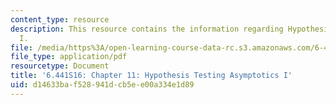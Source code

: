 ```yaml
---
content_type: resource
description: This resource contains the information regarding Hypothesis testing asymptotics
  I.
file: /media/https%3A/open-learning-course-data-rc.s3.amazonaws.com/6-441-information-theory-spring-2016/d14633baf528941dcb5ee00a334e1d89_MIT6_441S16_chapter_11.pdf
file_type: application/pdf
resourcetype: Document
title: '6.441S16: Chapter 11: Hypothesis Testing Asymptotics I'
uid: d14633ba-f528-941d-cb5e-e00a334e1d89
---
```


